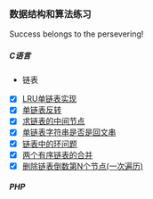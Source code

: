 ### 数据结构和算法练习      
Success belongs to the persevering! 

##### C语言
* 链表
- [x] [LRU单链表实现](https://github.com/hkui/algo_practice/blob/master/md/c/linklist/%E5%8D%95%E9%93%BE%E8%A1%A8LRU.md)
- [x] [单链表反转](https://github.com/hkui/algo_practice/blob/master/c/linklist/reverse_single_list.c)
- [x] [求链表的中间节点](https://github.com/hkui/algo_practice/blob/master/c/linklist/findMiddle.c)
- [x] [单链表字符串是否是回文串](https://github.com/hkui/algo_practice/tree/master/c/linklist/palindrome_str)
- [x] [链表中的环问题](https://github.com/hkui/algo_practice/blob/master/md/c/linklist/%E9%93%BE%E8%A1%A8%E4%B8%AD%E7%9A%84%E7%8E%AF.md)
- [x] [两个有序链表的合并](https://github.com/hkui/algo_practice/blob/master/c/linklist/merge_order_list.c)
- [x] [删除链表倒数第N个节点(一次遍历)](https://github.com/hkui/algo_practice/blob/master/md/c/linklist/%E5%88%A0%E9%99%A4%E9%93%BE%E8%A1%A8%E5%80%92%E6%95%B0%E7%AC%ACn%E4%B8%AA%E8%8A%82%E7%82%B9.md)

##### PHP




